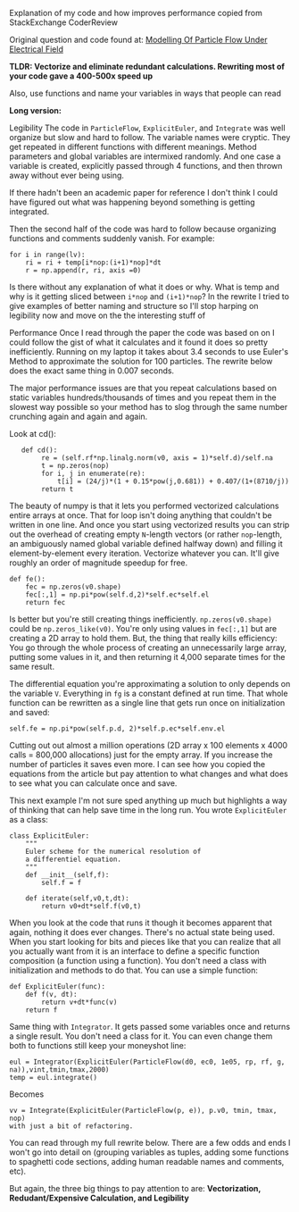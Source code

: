 Explanation of my code and how improves performance copied from StackExchange CoderReview

Original question and code found at:
[Modelling Of Particle Flow Under Electrical Field](https://codereview.stackexchange.com/questions/249239/modelling-of-partcle-flow-under-electric-field)

**TLDR: Vectorize and eliminate redundant calculations. Rewriting most of your code gave a 400-500x speed up**

Also, use functions and name your variables in ways that people can read

**Long version:**

Legibility
The code in ```ParticleFlow```, ```ExplicitEuler```, and ```Integrate``` was well organize but slow and hard to follow. The variable names were cryptic. They get repeated in different functions with different meanings. Method parameters and global variables are intermixed randomly. And one case a variable is created, explicitly passed through 4 functions, and then thrown away without ever being using.

If there hadn't been an academic paper for reference I don't think I could have figured out what was happening beyond something is getting integrated.

Then the second half of the code was hard to follow because organizing functions and comments suddenly vanish. For example:
```
for i in range(lv):
    ri = ri + temp[i*nop:(i+1)*nop]*dt
    r = np.append(r, ri, axis =0)
```
Is there without any explanation of what it does or why. What is temp and why is it getting sliced between ```i*nop``` and ```(i+1)*nop```? In the rewrite I tried to give examples of better naming and structure so I'll stop harping on legibility now and move on the the interesting stuff of

Performance
Once I read through the paper the code was based on on I could follow the gist of what it calculates and it found it does so pretty inefficiently. Running on my laptop it takes about 3.4 seconds to use Euler's Method to approximate the solution for 100 particles. The rewrite below does the exact same thing in 0.007 seconds.

The major performance issues are that you repeat calculations based on static variables hundreds/thousands of times and you repeat them in the slowest way possible so your method has to slog through the same number crunching again and again and again.

Look at cd():
```
   def cd():
        re = (self.rf*np.linalg.norm(v0, axis = 1)*self.d)/self.na
        t = np.zeros(nop)
        for i, j in enumerate(re):
            t[i] = (24/j)*(1 + 0.15*pow(j,0.681)) + 0.407/(1+(8710/j))
        return t
```
The beauty of numpy is that it lets you performed vectorized calculations entire arrays at once. That for loop isn't doing anything that couldn't be written in one line. And once you start using vectorized results you can strip out the overhead of creating empty ```N```-length vectors (or rather ```nop```-length, an ambiguously named global variable defined halfway down) and filling it element-by-element every iteration. Vectorize whatever you can. It'll give roughly an order of magnitude speedup for free.
```
def fe():
    fec = np.zeros(v0.shape)
    fec[:,1] = np.pi*pow(self.d,2)*self.ec*self.el
    return fec
```
Is better but you're still creating things inefficiently. ```np.zeros(v0.shape)``` could be ```np.zeros_like(v0)```. You're only using values in ```fec[:,1]``` but are creating a 2D array to hold them. But, the thing that really kills efficiency: You go through the whole process of creating an unnecessarily large array, putting some values in it, and then returning it 4,000 separate times for the same result.

The differential equation you're approximating a solution to only depends on the variable ```V```. Everything in ```fg``` is a constant defined at run time. That whole function can be rewritten as a single line that gets run once on initialization and saved:
```
self.fe = np.pi*pow(self.p.d, 2)*self.p.ec*self.env.el
```
Cutting out out almost a million operations (2D array x 100 elements x 4000 calls = 800,000 allocations) just for the empty array. If you increase the number of particles it saves even more. I can see how you copied the equations from the article but pay attention to what changes and what does to see what you can calculate once and save.

This next example I'm not sure sped anything up much but highlights a way of thinking that can help save time in the long run. You wrote ```ExplicitEuler``` as a class:
```
class ExplicitEuler:
    """
    Euler scheme for the numerical resolution of 
    a differentiel equation.
    """
    def __init__(self,f):
        self.f = f

    def iterate(self,v0,t,dt):
        return v0+dt*self.f(v0,t)
```
When you look at the code that runs it though it becomes apparent that again, nothing it does ever changes. There's no actual state being used. When you start looking for bits and pieces like that you can realize that all you actually want from it is an interface to define a specific function composition (a function using a function). You don't need a class with initialization and methods to do that. You can use a simple function:
```
def ExplicitEuler(func):
    def f(v, dt):
        return v+dt*func(v)
    return f
```
Same thing with ```Integrator```. It gets passed some variables once and returns a single result. You don't need a class for it. You can even change them both to functions still keep your moneyshot line:
```
eul = Integrator(ExplicitEuler(ParticleFlow(d0, ec0, 1e05, rp, rf, g, na)),vint,tmin,tmax,2000)
temp = eul.integrate()
```
Becomes
```
vv = Integrate(ExplicitEuler(ParticleFlow(p, e)), p.v0, tmin, tmax, nop)
with just a bit of refactoring.
```
You can read through my full rewrite below. There are a few odds and ends I won't go into detail on (grouping variables as tuples, adding some functions to spaghetti code sections, adding human readable names and comments, etc).

But again, the three big things to pay attention to are: **Vectorization, Redudant/Expensive Calculation, and Legibility**
